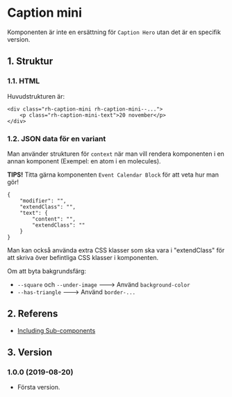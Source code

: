 # Caption mini
Komponenten är inte en ersättning för `Caption Hero` utan det är en specifik version.

## 1. Struktur
### 1.1. HTML
Huvudstrukturen är:
```
<div class="rh-caption-mini rh-caption-mini--...">
    <p class="rh-caption-mini-text">20 november</p>
</div>
```

### 1.2. JSON data för en variant
Man använder strukturen för `context` när man vill rendera komponenten i en annan komponent (Exempel: en atom i en molecules).

__TIPS!__ Titta gärna komponenten `Event Calendar Block` för att veta hur man gör!

```
{
    "modifier": "",
    "extendClass": "",
    "text": {
        "content": "",
        "extendClass": ""
    }
}
```

Man kan också använda extra CSS klasser som ska vara i "extendClass" för att skriva över befintliga CSS klasser i komponenten.

Om att byta bakgrundsfärg:
* `--square` och `--under-image` ---> Använd `background-color`
* `--has-triangle` ---> Använd `border-...`

## 2. Referens
* [Including Sub-components](https://fractal.build/guide/components/including-sub-components.html)

## 3. Version
### 1.0.0 (2019-08-20)
* Första version.